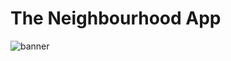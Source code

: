 # The Neighbourhood App

![banner](https://github.com/user-attachments/assets/bd00e960-6c9f-46e8-8a61-cbb9459149df)
